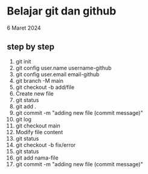# Belajar git dan github

6 Maret 2024

## step by step

1. git init
2. git config user.name username-github
3. git config user.email email-github
4. git branch -M main
5. git checkout -b add/file
6. Create new file
7. git status
8. git add .
9. git commit -m "adding new file (commit message)"
10. git log
11. git checkout main
12. Modify file content
13. git status
14. git checkout -b fix/error
15. git status
16. git add nama-file
17. git commit -m "adding new file (commit message)"
